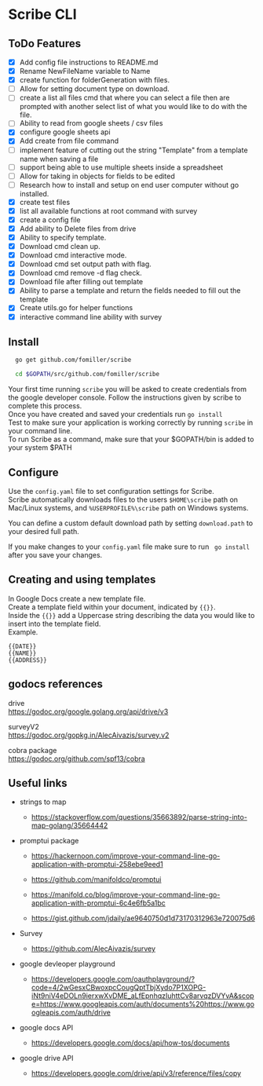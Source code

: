 # Scribe CLI

## ToDo Features
- [x] Add config file instructions to README.md
- [x] Rename NewFileName variable to Name
- [x] create function for folderGeneration with files.
- [ ] Allow for setting document type on download. 
- [ ] create a list all files cmd that where you can select a file then are prompted with another select list of what you would like to do with the file.
- [ ] Ability to read from google sheets / csv files
- [x] configure google sheets api
- [x] Add create from file command
- [ ] implement feature of cutting out the string "Template" from a template name when saving a file
- [ ] support being able to use multiple sheets inside a spreadsheet
- [ ] Allow for taking in objects for fields to be edited
- [ ] Research how to install and setup on end user computer without go installed. 
- [x] create test files
- [x] list all available functions at root command with survey
- [x] create a config file
- [x] Add ability to Delete files from drive
- [x] Ability to specify template.
- [x] Download cmd clean up.
- [x] Download cmd interactive mode.
- [x] Download cmd set output path with flag.
- [x] Download cmd remove -d flag check.
- [x] Download file after filling out template
- [x] Ability to parse a template and return the fields needed to fill out the template
- [x] Create utils.go for helper functions
- [x] interactive command line ability with survey

## Install
```bash
  go get github.com/fomiller/scribe

  cd $GOPATH/src/github.com/fomiller/scribe
```
Your first time running ```scribe``` you will be asked to create credentials from the google developer console. Follow the instructions given by scribe to complete this process.  
Once you have created and saved your credentials run ```go install```  
Test to make sure your application is working correctly by running ```scribe``` in your command line.  
To run Scribe as a command, make sure that your $GOPATH/bin is added to your system $PATH

## Configure
Use the ```config.yaml``` file to set configuration settings for Scribe.  
Scribe automatically downloads files to the users ```$HOME\scribe``` path on Mac/Linux systems, and ```%USERPROFILE%\scribe``` path on Windows systems.  

You can define a custom default download path by setting ```download.path``` to your desired full path.  

If you make changes to your ```config.yaml``` file make sure to run ``` go install``` after you save your changes.  

## Creating and using templates
In Google Docs create a new template file.  
Create a template field within your document, indicated by ```{{}}```.  
Inside the ```{{}}``` add a Uppercase string describing the data you would like to insert into the template field.  
Example.
```
{{DATE}}
{{NAME}}
{{ADDRESS}}
```

## godocs references
drive  
https://godoc.org/google.golang.org/api/drive/v3  

surveyV2  
https://godoc.org/gopkg.in/AlecAivazis/survey.v2

cobra package  
https://godoc.org/github.com/spf13/cobra

## Useful links

* strings to map
  * https://stackoverflow.com/questions/35663892/parse-string-into-map-golang/35664442

* promptui package  
  * https://hackernoon.com/improve-your-command-line-go-application-with-promptui-258ebe9eed1  

  * https://github.com/manifoldco/promptui  

  * https://manifold.co/blog/improve-your-command-line-go-application-with-promptui-6c4e6fb5a1bc

  * https://gist.github.com/jdaily/ae9640750d1d73170312963e720075d6

* Survey
  * https://github.com/AlecAivazis/survey

* google devleoper playground  
  * https://developers.google.com/oauthplayground/?code=4/2wGesxCBwoxpcCougQptTbjXydo7P1XOPG-iNt9niV4eDOLn9ierxwXvDME_aLfEpnhqzIuhttCv8arvqzDVYvA&scope=https://www.googleapis.com/auth/documents%20https://www.googleapis.com/auth/drive

* google docs API    
  * https://developers.google.com/docs/api/how-tos/documents

* google drive API  
  * https://developers.google.com/drive/api/v3/reference/files/copy